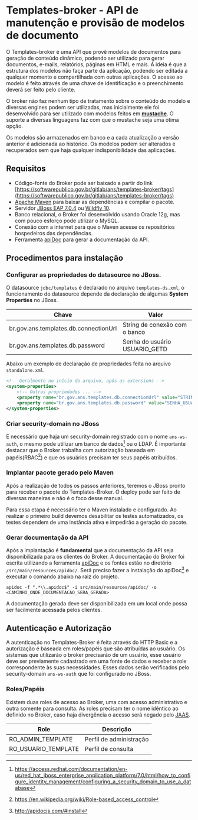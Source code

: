 # Templates-broker - API de manutenção e provisão de modelos de documento
O Templates-broker é uma API que provê modelos de documentos para geração de conteúdo dinâmico, podendo ser utilizado para gerar documentos, e-mails, relatórios, páginas em HTML e mais. A ideia é que a estrutura dos modelos não faça parte da aplicação, podendo ser editada a qualquer momento e compartilhada com outras aplicações. O acesso ao modelo é feito através de uma chave de identificação e o preenchimento deverá ser feito pelo cliente.

O broker não faz nenhum tipo de tratamento sobre o conteúdo do modelo e diversas engines podem ser utilizadas, mas inicialmente ele foi desenvolvido para ser utilizado com modelos feitos em **[mustache](https://mustache.github.io/)**. O suporte a diversas linguagens faz com que o mustache seja uma ótima opção.

Os modelos são armazenados em banco e a cada atualização a versão anterior é adicionada ao histórico. Os modelos podem ser alterados e recuperados sem que haja qualquer indisponibilidade das aplicações.

## Requisitos
- Código-fonte do Broker pode ser baixado a partir do link [https://softwarepublico.gov.br/gitlab/ans/templates-broker/tags](https://softwarepublico.gov.br/gitlab/ans/templates-broker/tags)
- [Apache Maven](https://maven.apache.org/) para baixar as dependências e compilar o pacote.
- Servidor [JBoss EAP 7.0.4](https://developers.redhat.com/products/eap/download/) ou [Wildfly 10](http://wildfly.org/downloads/).
- Banco relacional, o Broker foi desenvolvido usando Oracle 12g, mas com pouco esforço pode utilizar o MySQL.
- Conexão com a internet para que o Maven acesse os repositórios hospedeiros das dependências.
- Ferramenta [apiDoc](http://apidocjs.com/) para gerar a documentação da API.

## Procedimentos para instalação
### Configurar as propriedades do datasource no JBoss.
O datasource `jdbc/templates` é declarado no arquivo `templates-ds.xml`, o funcionamento do datasource depende da declaração de algumas **System Properties** no JBoss.

| Chave									| Valor							|
| ------------------------------------- | ----------------------------- |
| br.gov.ans.templates.db.connectionUrl	| String de conexão com o banco	|
| br.gov.ans.templates.db.password 		| Senha do usuário USUARIO_GETD |

Abaixo um exemplo de declaração de propriedades feita no arquivo `standalone.xml`.
```xml
<!-- Geralmente no início do arquivo, após as extensions -->
<system-properties>
	<!-- Outras propriedades ... -->
	<property name="br.gov.ans.templates.db.connectionUrl" value="STRING_CONEXAO_BD_BROKER"/>
	<property name="br.gov.ans.templates.db.password" value="SENHA_USUARIO_USUARIO_GETD"/>
</system-properties>
```

### Criar security-domain no JBoss 
É necessário que haja um security-domain registrado com o nome `ans-ws-auth`, o mesmo pode utilizar um banco de dados[^1] ou o LDAP. É importante destacar que o Broker trabalha com autorização baseada em papéis(RBAC[^2]) e que os usuários precisam ter seus papéis atribuídos.
[^1]: https://access.redhat.com/documentation/en-us/red_hat_jboss_enterprise_application_platform/7.0/html/how_to_configure_identity_management/configuring_a_security_domain_to_use_a_database
[^2]: https://en.wikipedia.org/wiki/Role-based_access_control

### Implantar pacote gerado pelo Maven
Após a realização de todos os passos anteriores, teremos o JBoss pronto para receber o pacote do Templates-Broker. O deploy pode ser feito de diversas maneiras e não é o foco desse manual. 

Para essa etapa é necessário ter o Maven instalado e configurado. Ao realizar o primeiro build devemos desabilitar os testes automatizados, os testes dependem de uma instância ativa e impedirão a geração do pacote.

### Gerar documentação da API
Após a implantação é **fundamental** que a documentação da API seja disponibilizada para os clientes do Broker. A documentação do Broker foi escrita utilizando a ferramenta [apiDoc](http://apidocjs.com/) e os fontes estão no diretório `/src/main/resources/apidoc/`. Será preciso fazer a instalação do apiDoc[^3] e executar o comando abaixo na raiz do projeto.
[^3]: http://apidocjs.com/#install
 
```console
apidoc -f ".*\\.apidoc$" -i src/main/resources/apidoc/ -o <CAMINHO_ONDE_DOCUMENTACAO_SERA_GERADA>
```

A documentação gerada deve ser disponibilizada em um local onde possa ser facilmente acessada pelos clientes.

## Autenticação e Autorização
A autenticação no Templates-Broker é feita através do HTTP Basic e a autorização é baseada em roles/papéis que são atribuídas ao usuário. Os sistemas que utilizarão o broker precisarão de um usuário, esse usuário deve ser previamente cadastrado em uma fonte de dados e receber a role correspondente às suas necessidades. Esses dados serão verificados pelo security-domain `ans-ws-auth` que foi configurado no JBoss.

### Roles/Papéis ###
Existem duas roles de acesso ao Broker, uma com acesso administrativo e outra somente para consulta. As roles precisam ter o nome idêntico ao definido no Broker, caso haja divergência o acesso será negado pelo [JAAS](https://en.wikipedia.org/wiki/Java_Authentication_and_Authorization_Service).

| Role					| Descrição					|
| --------------------- | ------------------------- |
| RO_ADMIN_TEMPLATE		| Perfil de administração	|
| RO_USUARIO_TEMPLATE	| Perfil de consulta		|

